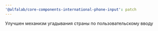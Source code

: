 ```yaml
---
'@alfalab/core-components-international-phone-input': patch
---
```


Улучшен механизм угадывания страны по пользовательскому вводу

